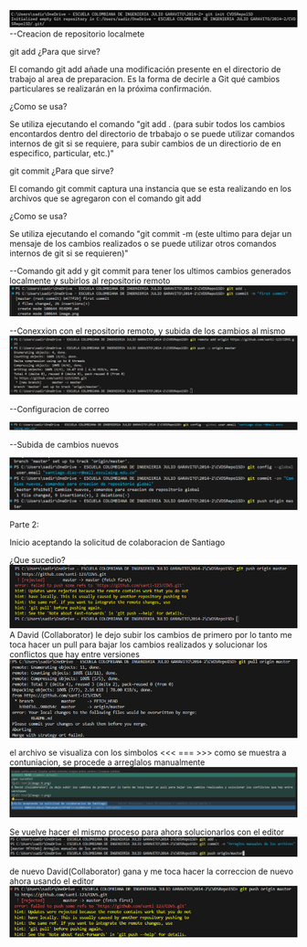 ![alt text](image.png) --Creacion de repositorio localmete

git add
¿Para que sirve?

El comando git add añade una modificación presente en el directorio de trabajo al area de preparacion. Es la forma de decirle a Git qué cambios particulares se realizarán en la próxima confirmación.

¿Como se usa?

Se utiliza ejecutando el comando "git add . (para subir todos los cambios encontardos dentro del directorio de trbabajo o se puede utilizar comandos internos de git si se requiere, para subir cambios de un directiorio de en especifico, particular, etc.)"

git commit
¿Para que sirve?

El comando git commit captura una instancia que se esta realizando en los archivos que se agregaron con el comando git add

¿Como se usa?

Se utiliza ejecutando el comando "git commit -m (este ultimo para dejar un mensaje de los cambios realizados o se puede utilizar otros comandos internos de git si se requieren)"

--Comando git add y git commit para tener los ultimos cambios generados localmente y subirlos al repositorio remoto
![alt text](image-1.png)

--Conexxion con el repositorio remoto, y subida de los cambios al mismo
![alt text](image-2.png)

--Configuracion de correo

![alt text](image-3.png)

--Subida de cambios nuevos

![alt text](image-4.png)

Parte 2:

Inicio aceptando la solicitud de colaboracion de Santiago

¿Que sucedio?
![alt text](image-6.png)
A David (Collaborator) le dejo subir los cambios de primero por lo tanto me toca hacer un pull para bajar los cambios realizados y solucionar los conflictos que hay entre versiones
![alt text](image-7.png)

el archivo se visualiza con los simbolos <<< === >>> como se muestra a contuniacion, se procede a arreglalos manualmente
![alt text](image-5.png)

Se vuelve hacer el mismo proceso para ahora solucionarlos con el editor
![alt text](image-8.png)

de nuevo David(Collaborator) gana y me toca hacer la correccion de nuevo ahora usando el editor
![alt text](image-9.png)
